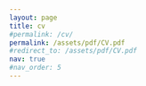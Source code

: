 ```yaml
---
layout: page
title: cv
#permalink: /cv/
permalink: /assets/pdf/CV.pdf
#redirect_to: /assets/pdf/CV.pdf
nav: true
#nav_order: 5
---
```

